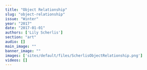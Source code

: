 ```yaml
---
title: "Object Relationship"
slug: "object-relationship"
issue: "Winter"
year: "2017"
date: "2017-01-01"
authors: ['Lily Scherlis']
section: "art"
audio: []
main_image: ""
banner_image: ""
images: ['sites/default/files/ScherlisObjectRelationship.png']
videos: []
---
```

